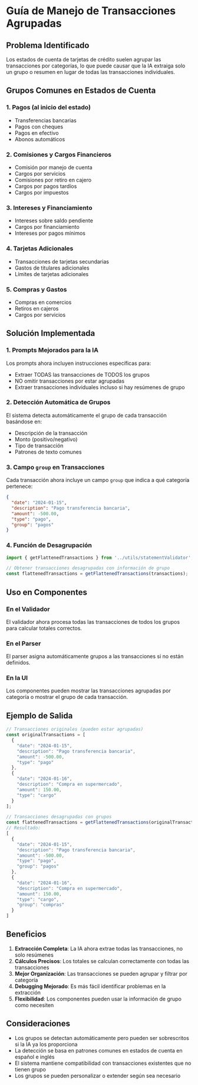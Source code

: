 # Guía de Manejo de Transacciones Agrupadas

## Problema Identificado

Los estados de cuenta de tarjetas de crédito suelen agrupar las transacciones por categorías, lo que puede causar que la IA extraiga solo un grupo o resumen en lugar de todas las transacciones individuales.

## Grupos Comunes en Estados de Cuenta

### 1. **Pagos (al inicio del estado)**
- Transferencias bancarias
- Pagos con cheques
- Pagos en efectivo
- Abonos automáticos

### 2. **Comisiones y Cargos Financieros**
- Comisión por manejo de cuenta
- Cargos por servicios
- Comisiones por retiro en cajero
- Cargos por pagos tardíos
- Cargos por impuestos

### 3. **Intereses y Financiamiento**
- Intereses sobre saldo pendiente
- Cargos por financiamiento
- Intereses por pagos mínimos

### 4. **Tarjetas Adicionales**
- Transacciones de tarjetas secundarias
- Gastos de titulares adicionales
- Límites de tarjetas adicionales

### 5. **Compras y Gastos**
- Compras en comercios
- Retiros en cajeros
- Cargos por servicios

## Solución Implementada

### 1. **Prompts Mejorados para la IA**
Los prompts ahora incluyen instrucciones específicas para:
- Extraer TODAS las transacciones de TODOS los grupos
- NO omitir transacciones por estar agrupadas
- Extraer transacciones individuales incluso si hay resúmenes de grupo

### 2. **Detección Automática de Grupos**
El sistema detecta automáticamente el grupo de cada transacción basándose en:
- Descripción de la transacción
- Monto (positivo/negativo)
- Tipo de transacción
- Patrones de texto comunes

### 3. **Campo `group` en Transacciones**
Cada transacción ahora incluye un campo `group` que indica a qué categoría pertenece:
```json
{
  "date": "2024-01-15",
  "description": "Pago transferencia bancaria",
  "amount": -500.00,
  "type": "pago",
  "group": "pagos"
}
```

### 4. **Función de Desagrupación**
```javascript
import { getFlattenedTransactions } from '../utils/statementValidator';

// Obtener transacciones desagrupadas con información de grupo
const flattenedTransactions = getFlattenedTransactions(transactions);
```

## Uso en Componentes

### En el Validador
El validador ahora procesa todas las transacciones de todos los grupos para calcular totales correctos.

### En el Parser
El parser asigna automáticamente grupos a las transacciones si no están definidos.

### En la UI
Los componentes pueden mostrar las transacciones agrupadas por categoría o mostrar el grupo de cada transacción.

## Ejemplo de Salida

```javascript
// Transacciones originales (pueden estar agrupadas)
const originalTransactions = [
  {
    "date": "2024-01-15",
    "description": "Pago transferencia bancaria",
    "amount": -500.00,
    "type": "pago"
  },
  {
    "date": "2024-01-16",
    "description": "Compra en supermercado",
    "amount": 150.00,
    "type": "cargo"
  }
];

// Transacciones desagrupadas con grupos
const flattenedTransactions = getFlattenedTransactions(originalTransactions);
// Resultado:
[
  {
    "date": "2024-01-15",
    "description": "Pago transferencia bancaria",
    "amount": -500.00,
    "type": "pago",
    "group": "pagos"
  },
  {
    "date": "2024-01-16",
    "description": "Compra en supermercado",
    "amount": 150.00,
    "type": "cargo",
    "group": "compras"
  }
]
```

## Beneficios

1. **Extracción Completa**: La IA ahora extrae todas las transacciones, no solo resúmenes
2. **Cálculos Precisos**: Los totales se calculan correctamente con todas las transacciones
3. **Mejor Organización**: Las transacciones se pueden agrupar y filtrar por categoría
4. **Debugging Mejorado**: Es más fácil identificar problemas en la extracción
5. **Flexibilidad**: Los componentes pueden usar la información de grupo como necesiten

## Consideraciones

- Los grupos se detectan automáticamente pero pueden ser sobrescritos si la IA ya los proporciona
- La detección se basa en patrones comunes en estados de cuenta en español e inglés
- El sistema mantiene compatibilidad con transacciones existentes que no tienen grupo
- Los grupos se pueden personalizar o extender según sea necesario
